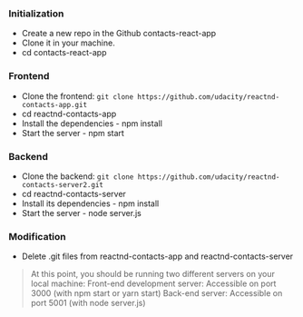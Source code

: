 ### Initialization
- Create a new repo in the Github contacts-react-app
- Clone it in your machine.
- cd contacts-react-app

### Frontend
- Clone the frontend: `git clone https://github.com/udacity/reactnd-contacts-app.git`
- cd reactnd-contacts-app
- Install the dependencies - npm install
- Start the server - npm start

### Backend
- Clone the backend: `git clone https://github.com/udacity/reactnd-contacts-server2.git`
- cd reactnd-contacts-server
- Install its dependencies - npm install
- Start the server - node server.js

### Modification
- Delete .git files from reactnd-contacts-app and reactnd-contacts-server

> At this point, you should be running two different servers on your local machine:
Front-end development server: Accessible on port 3000 (with npm start or yarn start)
Back-end server: Accessible on port 5001 (with node server.js)
